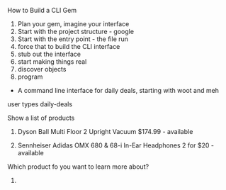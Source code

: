 How to Build a CLI Gem

1. Plan your gem, imagine your interface
2. Start with the project structure - google
3. Start with the entry point - the file run
4. force that to build the CLI interface
5. stub out the interface
6. start making things real
7. discover objects
8. program


- A command line interface for daily deals, starting with woot and meh

user types daily-deals

Show a list of products

1. Dyson Ball Multi Floor 2 Upright Vacuum  $174.99 - available

2. Sennheiser Adidas OMX 680 & 68-i In-Ear Headphones 2 for $20 - available

Which product fo you want to learn more about?

1.
